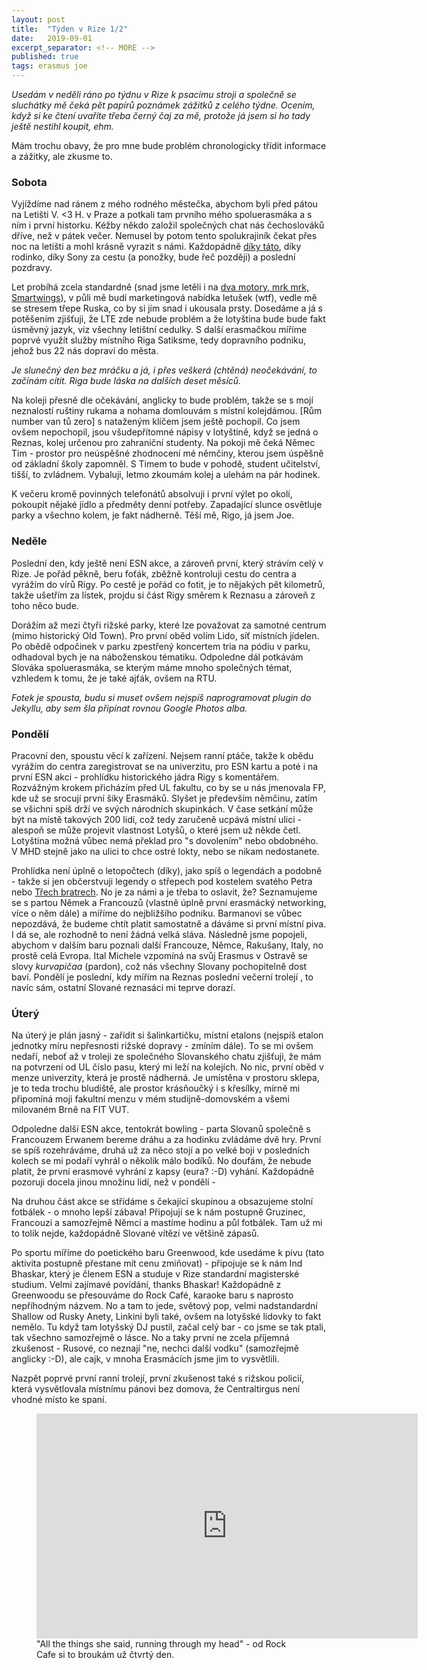 ```yaml
---
layout: post
title:  "Týden v Rize 1/2"
date:   2019-09-01
excerpt_separator: <!-- MORE -->
published: true
tags: erasmus joe
---
```


<p class="intro"><i><span class="dropcap">U</span>sedám v neděli ráno po týdnu v Rize k psacímu stroji a společně se sluchátky mě čeká pět papírů poznámek zážitků z celého týdne. Ocením, když si ke čtení uvaříte třeba černý čaj za mě, protože já jsem si ho tady ještě nestihl koupit, ehm.</i></p>
<!-- MORE -->

Mám trochu obavy, že pro mne bude problém chronologicky třídit informace a zážitky, ale zkusme to. 

### Sobota

Vyjíždíme nad ránem z mého rodného městečka, abychom byli před pátou na Letišti V. <3 H. v Praze a potkali tam prvního mého spoluerasmáka a s ním i první historku. Kéžby někdo založil společných chat nás čechoslováků dříve, než v pátek večer. Nemusel by potom tento spolukrajiník čekat přes noc na letišti a mohl krásně vyrazit s námi. Každopádně [díky táto](https://www.youtube.com/watch?v=nYaKhwR5orM),  díky rodinko, díky Sony za cestu (a ponožky, bude řeč později) a poslední pozdravy.

Let probíhá zcela standardně (snad jsme letěli i na [dva motory, mrk mrk, Smartwings](https://www.novinky.cz/ekonomika/clanek/urad-zada-po-smartwings-vysvetleni-k-letu-na-jeden-motor-40294676)), v půli mě budí marketingová nabídka letušek (wtf), vedle mě se stresem třepe Ruska, co by si jím snad i ukousala prsty. Dosedáme a já s potěšením zjišťuji, že LTE zde nebude problém a že lotyština bude bude fakt úsměvný jazyk, viz všechny letištní cedulky. S další erasmačkou míříme poprvé využít služby místního Riga Satiksme, tedy dopravního podniku, jehož bus 22 nás dopraví do města.

_Je slunečný den bez mráčku a já, i přes veškerá (chtěná) neočekávání, to začínám cítit. Riga bude láska na dalších deset měsíců._

Na koleji přesně dle očekávání, anglicky to bude problém, takže se s mojí neznalostí ruštiny rukama a nohama domlouvám s místní kolejdámou. [Rům number van tů zero] s nataženým klíčem jsem ještě pochopil. Co jsem ovšem nepochopil, jsou všudepřítomné nápisy v lotyštině, když se jedná o Reznas, kolej určenou pro zahraniční studenty. Na pokoji mě čeká Němec Tim - prostor pro neúspěšné zhodnocení mé němčiny, kterou jsem úspěšně od základní školy zapomněl. S Timem to bude v pohodě, student učitelství, tišší, to zvládnem. Vybaluji, letmo zkoumám kolej a ulehám na pár hodinek. 

K večeru kromě povinných telefonátů absolvuji i první výlet po okolí, pokoupit nějaké jídlo a předměty denní potřeby. Zapadající slunce osvětluje parky a všechno kolem, je fakt nádherně. Těší mě, Rigo, já jsem Joe. 

### Neděle

Poslední den, kdy ještě není ESN akce, a zároveň první, který strávím celý v Rize. Je pořád pěkně, beru foťák, zběžně kontroluji cestu do centra a vyrážím do vírů Rigy. Po cestě je pořád co fotit, je to nějakých pět kilometrů, takže ušetřím za lístek, projdu si část Rigy směrem k Reznasu a zároveň z toho něco bude. 

Dorážím až mezi čtyři rižské parky, které lze považovat za samotné centrum (mimo historický Old Town). Pro první oběd volím Lido, síť místních jídelen. Po obědě odpočinek v parku zpestřený koncertem tria na pódiu v parku, odhadoval bych je na náboženskou tématiku. Odpoledne dál potkávám Slováka spoluerasmáka, se kterým máme mnoho společných témat, vzhledem k tomu, že je také ajťák, ovšem na RTU. 

_Fotek je spousta, budu si muset ovšem nejspíš naprogramovat plugin do Jekyllu, aby sem šla připínat rovnou Google Photos alba._

### Pondělí

Pracovní den, spoustu věcí k zařízení. Nejsem ranní ptáče, takže k obědu vyrážím do centra zaregistrovat se na univerzitu, pro ESN kartu a poté i na první ESN akci - prohlídku historického jádra Rigy s komentářem. Rozvážným krokem přicházím před UL fakultu, co by se u nás jmenovala FP, kde už se srocují první šiky Erasmáků. Slyšet je především němčinu, zatím se všichni spíš drží ve svých národních skupinkách. V čase setkání může být na místě takových 200 lidí, což tedy zaručeně ucpává místní ulici - alespoň se může projevit vlastnost Lotyšů, o které jsem už někde četl. Lotyština možná vůbec nemá překlad pro "s dovolením" nebo obdobného. V MHD stejně jako na ulici to chce ostré lokty, nebo se nikam nedostanete. 

Prohlídka není úplně o letopočtech (díky), jako spíš o legendách a podobně - takže si jen občerstvuji legendy o střepech pod kostelem svatého Petra nebo [Třech bratrech](https://cs.wikipedia.org/wiki/T%C5%99i_brat%C5%99i_(Riga)). No je za námi a je třeba to oslavit, že? Seznamujeme se s partou Němek a Francouzů (vlastně úplně první erasmácký networking, více o něm dále) a míříme do nejbližšího podniku. Barmanovi se vůbec nepozdává, že budeme chtít platit samostatně a dáváme si první místní piva. I dá se, ale rozhodně to není žádná velká sláva. Následně jsme popojeli, abychom v dalším baru poznali další Francouze, Němce, Rakušany, Italy, no prostě celá Evropa. Ital Michele vzpomíná na svůj Erasmus v Ostravě se slovy _kurvapičaa_ (pardon), což nás všechny Slovany pochopitelně dost baví. Pondělí je poslední, kdy mířím na Reznas poslední večerní trolejí , to navíc sám, ostatní Slované reznasáci mi teprve dorazí.

### Úterý

Na úterý je plán jasný - zařídit si šalinkartičku, místní etalons (nejspíš etalon jednotky míru nepřesnosti rižské dopravy - zmíním dále). To se mi ovšem nedaří, neboť až v troleji ze společného Slovanského chatu zjišťuji, že mám na potvrzení od UL číslo pasu, který mi leží na kolejích. No nic, první oběd v menze univerzity, která je prostě nádherná. Je umístěna v prostoru sklepa, je to teda trochu bludiště, ale prostor krásňoučký i s křesílky, mírně mi připomíná moji fakultní menzu v mém studijně-domovském a všemi milovaném Brně na FIT VUT. 

Odpoledne další ESN akce, tentokrát bowling - parta Slovanů společně s Francouzem Erwanem bereme dráhu a za hodinku zvládáme dvě hry. První se spíš rozehráváme, druhá už za něco stojí a po velké boji v posledních kolech se mi podaří vyhrál o několik málo bodíků. No doufám, že nebude platit, že první erasmové vyhrání z kapsy (eura? :-D) vyhání. Každopádně pozoruji docela jinou množinu lidí, než v pondělí - 

Na druhou část akce se střídáme s čekající skupinou a obsazujeme stolní fotbálek - o mnoho lepší zábava! Připojují se k nám postupně Gruzinec, Francouzi a samozřejmě Němci a mastíme hodinu a půl fotbálek. Tam už mi to tolik nejde, každopádně Slované vítězí ve většině zápasů. 

Po sportu míříme do poetického baru Greenwood, kde usedáme k pivu (tato aktivita postupně přestane mít cenu zmiňovat) - připojuje se k nám Ind Bhaskar, který je členem ESN a studuje v Rize standardní magisterské studium. Velmi zajímavé povídání, thanks Bhaskar! Každopádně z Greenwoodu se přesouváme  do Rock Café, karaoke baru s naprosto nepříhodným názvem. No a tam to jede, světový pop, velmi nadstandardní Shallow od Rusky Anety, Linkini byli také, ovšem na lotyšské lidovky to fakt nemělo. Tu když tam lotyšský DJ pustil, začal celý bar - co jsme se tak ptali, tak všechno samozřejmě o lásce. No a taky první ne zcela příjemná zkušenost - Rusové, co neznají "ne, nechci další vodku" (samozřejmě anglicky :-D), ale cajk, v mnoha Erasmácích jsme jim to vysvětlili. 

Nazpět poprvé první ranní trolejí, první zkušenost také s rižskou policií, která vysvětlovala místnímu pánovi bez domova, že Centraltirgus není vhodné místo ke spaní. 

<figure>
 <iframe width="610" height="360" class="img-center d-block"
  src="https://www.youtube.com/embed/8mGBaXPlri8"
  frameborder="0"></iframe>
  <figcaption>"All the things she said, running through my head" - od Rock Cafe si to broukám už čtvrtý den.</figcaption>
</figure>
